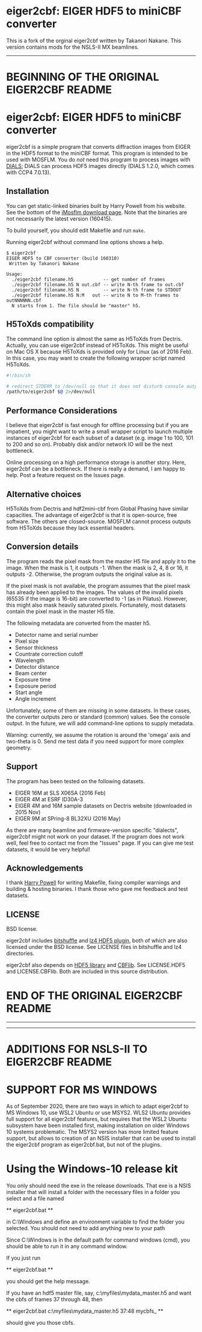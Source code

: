 eiger2cbf: EIGER HDF5 to miniCBF converter
=========================================

This is a fork of the orginal eiger2cbf written by Takanori Nakane.
This version contains mods for the NSLS-II MX beamlines.  

------------------------------------------
BEGINNING OF THE ORIGINAL EIGER2CBF README
========================================== 


eiger2cbf: EIGER HDF5 to miniCBF converter
==========================================

eiger2cbf is a simple program that converts diffraction images from
EIGER in the HDF5 format to the miniCBF format. This program is intended
to be used with MOSFLM. You do *not* need this program to process images
with [DIALS](http://dials.diamond.ac.uk/); DIALS can process HDF5 images 
directly (DIALS 1.2.0, which comes with CCP4 7.0.13).

Installation
------------

You can get static-linked binaries built by Harry Powell from his website.
See the bottom of the
[iMosflm download page](http://www.mrc-lmb.cam.ac.uk/harry/imosflm/ver721/downloads.html#Eiger2CBF).
Note that the binaries are not necessarily the latest version (160415).

To build yourself, you should edit Makefile and run `make`.

Running eiger2cbf without command line options shows a help.

```
$ eiger2cbf
EIGER HDF5 to CBF converter (build 160310)
 Written by Takanori Nakane

Usage:
  ./eiger2cbf filename.h5           -- get number of frames
  ./eiger2cbf filename.h5 N out.cbf -- write N-th frame to out.cbf
  ./eiger2cbf filename.h5 N         -- write N-th frame to STDOUT
  ./eiger2cbf filename.h5 N:M   out -- write N to M-th frames to outNNNNNN.cbf
  N starts from 1. The file should be "master" h5.
```

H5ToXds compatibility
---------------------

The command line option is almost the same as H5ToXds from
Dectris. Actually, you can use eiger2cbf instead of H5ToXds. This
might be useful on Mac OS X because H5ToXds is provided only for Linux
(as of 2016 Feb). In this case, you may want to create the following
wrapper script named H5ToXds.

```bash
#!/bin/sh

# redirect STDERR to /dev/null so that it does not disturb console outputs from other programs.
/path/to/eiger2cbf $@ 2>/dev/null
```

Performance Considerations
---------------------------

I believe that eiger2cbf is fast enough for offline processing but if
you are impatient, you might want to write a small wrapper script to
launch multiple instances of eiger2cbf for each subset of a dataset
(e.g. image 1 to 100, 101 to 200 and so on). Probably disk and/or
network IO will be the next bottleneck.

Online processing on a high performance storage is another story.
Here, eiger2cbf can be a bottleneck. If there is really a demand,
I am happy to help. Post a feature request on the Issues page.

Alternative choices
-------------------

H5ToXds from Dectris and hdf2mini-cbf from Global Phasing have similar
capacities. The advantage of eiger2cbf is that it is open-source, free
software. The others are closed-source. MOSFLM cannot process outputs
from H5ToXds because they lack essential headers.

Conversion details
------------------

The program reads the pixel mask from the master H5 file and apply it to
the image. When the mask is 1, it outputs -1. When the mask is 2, 4, 8 or 16,
it outputs -2. Otherwise, the program outputs the original value as is.

If the pixel mask is not available, the program assumes that the pixel mask
has already been applied to the images. The values of the invalid pixels
(65535 if the image is 16-bit) are converted to -1 (as in Pilatus).
However, this might also mask heavily saturated pixels. Fortunately,
most datasets contain the pixel mask in the master H5 file.

The following metadata are converted from the master h5.

-   Detector name and serial number
-   Pixel size
-   Sensor thickness
-   Countrate correction cutoff
-   Wavelength
-   Detector distance
-   Beam center
-   Exposure time
-   Exposure period
-   Start angle
-   Angle increment

Unfortunately, some of them are missing in some datasets. In these cases, 
the converter outputs zero or standard (common) values. See the console output.
In the future, we will add command-line options to supply metadata.

Warning: currently, we assume the rotation is around the 'omega' axis and
two-theta is 0. Send me test data if you need support for more complex geometry.

Support
-------

The program has been tested on the following datasets.

-   EIGER 16M at SLS X06SA (2016 Feb)
-   EIGER 4M at ESRF ID30A-3
-   EIGER 4M and 16M sample datasets on Dectris website (downloaded in 2015 Nov)
-   EIGER 9M at SPring-8 BL32XU (2016 May)

As there are many beamline and firmware-version specific
"dialects", eiger2cbf might not work on your dataset.
If the program does not work well, feel free to contact me
from the "Issues" page. If you can give me test datasets, it 
would be very helpful!

Acknowledgements
----------------

I thank [Harry Powell](http://www.mrc-lmb.cam.ac.uk/harry/) for writing Makefile,
fixing compiler warnings and building & hosting binaries. 
I thank those who gave me feedback and test datasets.

LICENSE
-------

BSD license. 

eiger2cbf includes [bitshuffle](https://github.com/kiyo-masui/bitshuffle) and 
[lz4 HDF5 plugin](https://github.com/dectris/HDF5Plugin), both of which are also
licensed under the BSD license. See LICENSE files in bitshuffle and lz4
directories.

eiger2cbf also depends on [HDF5 library](https://www.hdfgroup.org/HDF5/) and 
[CBFlib](http://www.bernstein-plus-sons.com/software/CBF/). 
See LICENSE.HDF5 and LICENSE.CBFlib. Both are included in this source distribution.

END OF THE ORIGINAL EIGER2CBF README
========================================== 
------------------------------------------

-----------------------------------------
ADDITIONS FOR NSLS-II TO EIGER2CBF README
=========================================

SUPPORT FOR MS WINDOWS
======================

As of September 2020, there are two ways in which to adapt eiger2cbf to MS Windows 10,
use WSL2 Ubuntu or use MSYS2. WLS2 Ubuntu provides full support for all eiger2cbf
features, but requires that the WSL2 Ubuntu subsystem have been installed first,
making installation on older Windows 10 systems problematic.  The MSYS2 version has
more limited feature support, but allows to creation of an NSIS installer that can
be used to install the eiger2cbf program as eiger2cbf.bat, but not of the plugins. 


Using the Windows-10 release kit
================================

You only should need the exe in the release downloads.  That exe is a NSIS installer 
that will install a folder with the necessary files in a folder you select and a file named

** eiger2cbf.bat **

in C:\Windows and define an environment variable to find the folder you selected.  You 
should not need to add anything new to your path

Since C:\Windows is in the default path for command windows (cmd), you should be able to 
run it in any command window.

If you just run

** eiger2cbf.bat **

you should get the help message.

If you have an hdf5 master file, say, c:\myfiles\mydata_master.h5 and want
the cbfs of frames 37 through 48, then

** eiger2cbf.bat c:\myfiles\mydata_master.h5 37:48 mycbfs_ **

should give you those cbfs.
